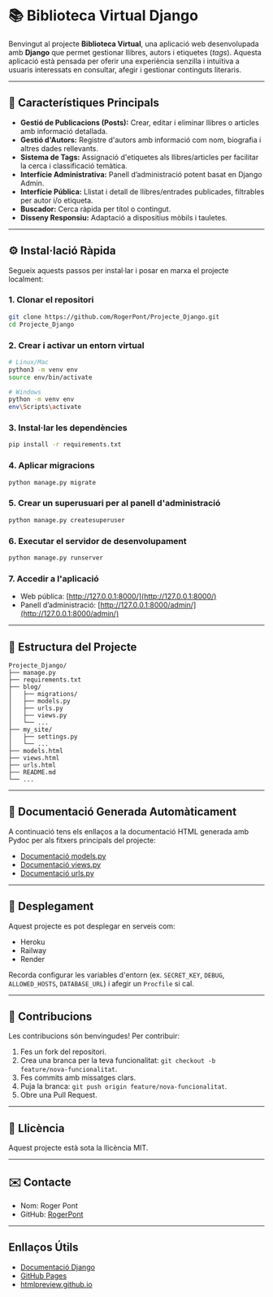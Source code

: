 
# 📚 Biblioteca Virtual Django

Benvingut al projecte **Biblioteca Virtual**, una aplicació web desenvolupada amb **Django** que permet gestionar llibres, autors i etiquetes (*tags*). Aquesta aplicació està pensada per oferir una experiència senzilla i intuïtiva a usuaris interessats en consultar, afegir i gestionar continguts literaris.

---

## 🌟 Característiques Principals

- **Gestió de Publicacions (Posts):** Crear, editar i eliminar llibres o articles amb informació detallada.
- **Gestió d'Autors:** Registre d'autors amb informació com nom, biografia i altres dades rellevants.
- **Sistema de Tags:** Assignació d'etiquetes als llibres/articles per facilitar la cerca i classificació temàtica.
- **Interfície Administrativa:** Panell d’administració potent basat en Django Admin.
- **Interfície Pública:** Llistat i detall de llibres/entrades publicades, filtrables per autor i/o etiqueta.
- **Buscador:** Cerca ràpida per títol o contingut.
- **Disseny Responsiu:** Adaptació a dispositius mòbils i tauletes.

---

## ⚙️ Instal·lació Ràpida

Segueix aquests passos per instal·lar i posar en marxa el projecte localment:

### 1. Clonar el repositori

```bash
git clone https://github.com/RogerPont/Projecte_Django.git
cd Projecte_Django
```

### 2. Crear i activar un entorn virtual

```bash
# Linux/Mac
python3 -m venv env
source env/bin/activate

# Windows
python -m venv env
env\Scripts\activate
```

### 3. Instal·lar les dependències

```bash
pip install -r requirements.txt
```

### 4. Aplicar migracions

```bash
python manage.py migrate
```

### 5. Crear un superusuari per al panell d'administració

```bash
python manage.py createsuperuser
```

### 6. Executar el servidor de desenvolupament

```bash
python manage.py runserver
```

### 7. Accedir a l'aplicació

- Web pública: [http://127.0.0.1:8000/](http://127.0.0.1:8000/)
- Panell d’administració: [http://127.0.0.1:8000/admin/](http://127.0.0.1:8000/admin/)

---

## 📂 Estructura del Projecte

```
Projecte_Django/
├── manage.py
├── requirements.txt
├── blog/
│   ├── migrations/
│   ├── models.py
│   ├── urls.py
│   ├── views.py
│   └── ...
├── my_site/
│   ├── settings.py
│   └── ...
├── models.html
├── views.html
├── urls.html
├── README.md
└── ...
```

---

## 📄 Documentació Generada Automàticament

A continuació tens els enllaços a la documentació HTML generada amb Pydoc per als fitxers principals del projecte:

- [Documentació models.py](https://htmlpreview.github.io/?https://github.com/RogerPont/Projecte_Django/blob/main/models.html)
- [Documentació views.py](https://htmlpreview.github.io/?https://github.com/RogerPont/Projecte_Django/blob/main/views.html)
- [Documentació urls.py](https://htmlpreview.github.io/?https://github.com/RogerPont/Projecte_Django/blob/main/urls.html)

---

## 🚀 Desplegament

Aquest projecte es pot desplegar en serveis com:

- Heroku
- Railway
- Render

Recorda configurar les variables d'entorn (ex. `SECRET_KEY`, `DEBUG`, `ALLOWED_HOSTS`, `DATABASE_URL`) i afegir un `Procfile` si cal.

---

## 🤝 Contribucions

Les contribucions són benvingudes! Per contribuir:

1. Fes un fork del repositori.
2. Crea una branca per la teva funcionalitat: `git checkout -b feature/nova-funcionalitat`.
3. Fes commits amb missatges clars.
4. Puja la branca: `git push origin feature/nova-funcionalitat`.
5. Obre una Pull Request.

---

## 📜 Llicència

Aquest projecte està sota la llicència MIT.

---

## ✉️ Contacte

- Nom: Roger Pont
- GitHub: [RogerPont](https://github.com/RogerPont)

---

## Enllaços Útils

- [Documentació Django](https://docs.djangoproject.com/en/4.2/)
- [GitHub Pages](https://pages.github.com/)
- [htmlpreview.github.io](https://htmlpreview.github.io/)

